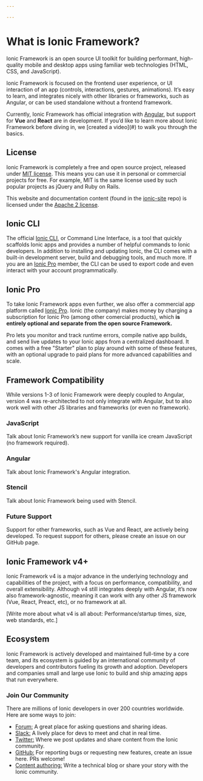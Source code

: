 ```yaml
---

---
```


# What is Ionic Framework?

<!-- TOC goes here -->

<p class="intro" markdown="1">
Ionic Framework is an open source UI toolkit for building performant, high-quality mobile and desktop apps using familiar web technologies (HTML, CSS, and JavaScript).
</p>
<p class="intro" markdown="1">
Ionic Framework is focused on the frontend user experience, or UI interaction of an app (controls, interactions, gestures, animations). It’s easy to learn, and integrates nicely with other libraries or frameworks, such as Angular, or can be used standalone without a frontend framework.
</p>
<p class="intro" markdown="1">
Currently, Ionic Framework has official integration with <a href="https://angular.io/" target="_blank">Angular</a>, but support for <strong>Vue</strong> and <strong>React</strong> are in development. If you’d like to learn more about Ionic Framework before diving in, we [created a video](#) to walk you through the basics.
</p>

## License

Ionic Framework is completely a free and open source project, released under <a href="https://opensource.org/licenses/MIT" target="_blank">MIT license</a>. This means you can use it in personal or commercial projects for free. For example, MIT is the same license used by such popular projects as jQuery and Ruby on Rails.

This website and documentation content (found in the <a href="https://github.com/ionic-team/ionic-site" target="_blank">ionic-site</a> repo) is licensed under the <a href="https://www.apache.org/licenses/LICENSE-2.0" target="_blank">Apache 2 license</a>.


## Ionic CLI

The official [Ionic CLI](#), or Command Line Interface, is a tool that quickly scaffolds Ionic apps and provides a number of helpful commands to Ionic developers. In addition to installing and updating Ionic, the CLI comes with a built-in development server, build and debugging tools, and much more. If you are an [Ionic Pro](#ionic-pro) member, the CLI can be used to export code and even interact with your account programmatically.

## Ionic Pro

To take Ionic Framework apps even further, we also offer a commercial app platform called <a href="https://ionicframework.com/pro" target="_blank">Ionic Pro</a>. Ionic (the company) makes money by charging a subscription for Ionic Pro (among other comercial products), which <strong>is entirely optional and separate from the open source Framework.</strong>

Pro lets you monitor and track runtime errors, compile native app builds, and send live updates to your Ionic apps from a centralized dashboard. It comes with a free "Starter" plan to play around with some of these features, with an optional upgrade to paid plans for more advanced capabilities and scale.

##  Framework Compatibility

While versions 1-3 of Ionic Framework were deeply coupled to Angular, version 4 was re-architected to not only integrate with Angular, but to also work well with other JS libraries and frameworks (or even no framework).

### JavaScript

Talk about Ionic Framework’s new support for vanilla ice cream JavaScript (no framework required).

### Angular

Talk about Ionic Framework's Angular integration.

### Stencil

Talk about Ionic Framework being used with Stencil.

### Future Support

Support for other frameworks, such as Vue and React, are actively being developed. To request support for others, please create an issue on our GitHub page.

## Ionic Framework v4+

Ionic Framework v4 is a major advance in the underlying technology and capabilities of the project, with a focus on performance, compatibility, and overall extensibility. Although v4 still integrates deeply with Angular, it’s now also framework-agnostic, meaning it can work with any other JS framework (Vue, React, Preact, etc), or no framework at all.

[Write more about what v4 is all about: Performance/startup times, size, web standards, etc.]

## Ecosystem

<!-- Ionic Framework was originally built by <a href="#" target="_blank">Ben Sperry</a>, <a href="#" target="_blank">Adam Bradley</a>, and <a href="#" target="_blank">Max Lynch</a>. After releasing an alpha preview in 2013, adoption of the framework quickly grew beyond their expectations, and a core team was formed to work on it full-time. -->

Ionic Framework is actively developed and maintained full-time by a core team, and its ecosystem is guided by an international community of developers and contributors fueling its growth and adoption. Developers and companies small and large use Ionic to build and ship amazing apps that run everywhere.

###  Join Our Community

There are millions of Ionic developers in over 200 countries worldwide. Here are some ways to join:

* <a href="https://forum.ionicframework.com/" target="_blank">Forum:</a> A great place for asking questions and sharing ideas.
* <a href="https://ionicworldwide.herokuapp.com/" target="_blank">Slack:</a> A lively place for devs to meet and chat in real time.
* <a href="https://twitter.com/Ionicframework" target="_blank">Twitter:</a> Where we post updates and share content from the Ionic community.
* <a href="https://github.com/ionic-team/ionic" target="_blank">GitHub:</a> For reporting bugs or requesting new features, create an issue here. PRs welcome!
* <a href="https://ionicframework.com/contributors" target="_blank">Content authoring:</a> Write a technical blog or share your story with the Ionic community.

